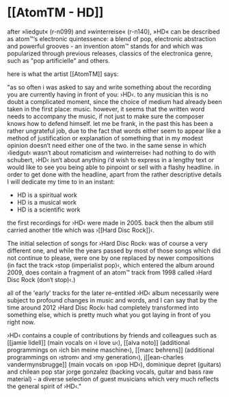 # [[AtomTM - HD]]

after »liedgut« (r-n099) and »winterreise« (r-n140), »HD« can be described as atom™‘s electronic quintessence: a blend of pop, electronic abstraction and powerful grooves - an invention atom™ stands for and which was popularized through previous releases, classics of the electronica genre, such as "pop artificielle" and others. 

here is what the artist [[AtomTM]] says:

"as so often i was asked to say and write something about the recording you are currently having in front of you: ›HD‹. to any musician this is no doubt a complicated moment, since the choice of medium had already been taken in the first place: music. however, it seems that the written word needs to accompany the music, if not just to make sure the composer knows how to defend himself. let me be frank, in the past this has been a rather ungrateful job, due to the fact that words either seem to appear like a method of justification or explanation of something that in my modest opinion doesn‘t need either one of the two. in the same sense in which ›liedgut‹ wasn‘t about romaticism and ›winterreise‹ had nothing to do with schubert, ›HD‹ isn‘t about anything i‘d wish to express in a lengthy text or would like to see you being able to pinpoint or sell with a flashy headline. in order to get done with the headline, apart from the rather descriptive details I will dedicate my time to in an instant:

- HD is a spiritual work
- HD is a musical work
- HD is a scientific work

the first recordings for ›HD‹ were made in 2005. back then the album still carried another title which was ›[[Hard Disc Rock]]‹. 

The initial selection of songs for ›Hard Disc Rock‹ was of course a very different one, and while the years passed by most of those songs which did not continue to please, were one by one replaced by newer compositions (in fact the track ›stop (imperialist pop)‹, which entered the album around 2009, does contain a fragment of an atom™ track from 1998 called ›Hard Disc Rock (don‘t stop)‹.) 

all of the 'early' tracks for the later re-entitled ›HD‹ album necessarily were subject to profound changes in music and words, and I can say that by the time around 2012 ›Hard Disc Rock‹ had completely transformed into something else, which is pretty much what you got laying in front of you right now. 

›HD‹ contains a couple of contributions by friends and colleagues such as [[jamie lidell]] (main vocals on ›i love u‹), [[alva noto]] (additional programmings on ›ich bin meine maschine‹), [[marc behrens]] (additional programmings on ›strom‹ and ›my generation‹), j[[ean-charles vandermynsbrugge]] (main vocals on ›pop HD‹), dominique depret (guitars) and chilean pop star jorge gonzalez (backing vocals, guitar and bass raw material) - a diverse selection of guest musicians which very much reflects the general spirit of ›HD‹."